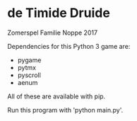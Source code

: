 # de Timide Druide

Zomerspel Familie Noppe 2017

Dependencies for this Python 3 game are:
- pygame
- pytmx
- pyscroll
- aenum

All of these are available with pip.

Run this program with 'python main.py'.
